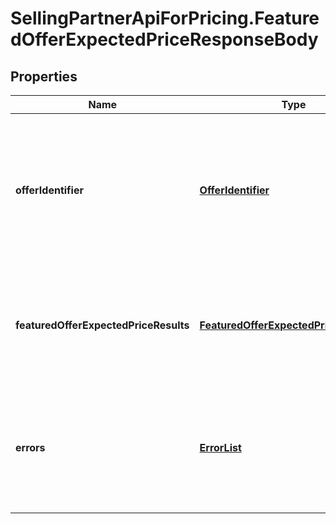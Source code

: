 # SellingPartnerApiForPricing.FeaturedOfferExpectedPriceResponseBody

## Properties
Name | Type | Description | Notes
------------ | ------------- | ------------- | -------------
**offerIdentifier** | [**OfferIdentifier**](OfferIdentifier.md) | Metadata that identifies the target offer for which the featured offer expected price result data was computed. | [optional] 
**featuredOfferExpectedPriceResults** | [**FeaturedOfferExpectedPriceResultList**](FeaturedOfferExpectedPriceResultList.md) | The featured offer expected price results for the requested target offer. | [optional] 
**errors** | [**ErrorList**](ErrorList.md) | The errors that occurred if the operation was not successful (HTTP status code non-200). | [optional] 


